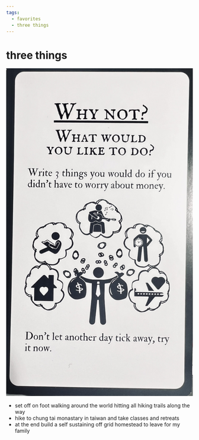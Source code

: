 ```yaml
---
tags:
  - favorites 
  - three things 
---
```


# three things

![3](images/3things.jpeg)

- set off on foot walking around the world hitting all hiking trails along the way
- hike to chung tai monastary in taiwan and take classes and retreats
- at the end build a self sustaining off grid homestead to leave for my family
